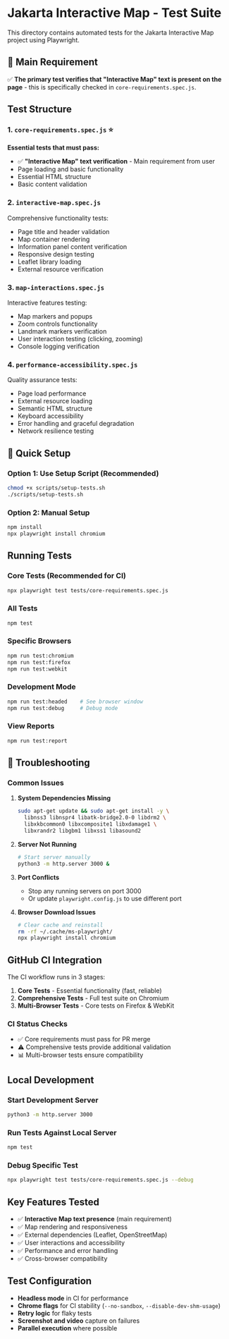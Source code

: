 # Jakarta Interactive Map - Test Suite

This directory contains automated tests for the Jakarta Interactive Map project using Playwright.

## 🎯 Main Requirement

✅ **The primary test verifies that "Interactive Map" text is present on the page** - this is specifically checked in `core-requirements.spec.js`.

## Test Structure

### 1. `core-requirements.spec.js` ⭐
**Essential tests that must pass:**
- ✅ **"Interactive Map" text verification** - Main requirement from user
- Page loading and basic functionality
- Essential HTML structure
- Basic content validation

### 2. `interactive-map.spec.js`
Comprehensive functionality tests:
- Page title and header validation
- Map container rendering
- Information panel content verification
- Responsive design testing
- Leaflet library loading
- External resource verification

### 3. `map-interactions.spec.js`
Interactive features testing:
- Map markers and popups
- Zoom controls functionality
- Landmark markers verification
- User interaction testing (clicking, zooming)
- Console logging verification

### 4. `performance-accessibility.spec.js`
Quality assurance tests:
- Page load performance
- External resource loading
- Semantic HTML structure
- Keyboard accessibility
- Error handling and graceful degradation
- Network resilience testing

## 🚀 Quick Setup

### Option 1: Use Setup Script (Recommended)
```bash
chmod +x scripts/setup-tests.sh
./scripts/setup-tests.sh
```

### Option 2: Manual Setup
```bash
npm install
npx playwright install chromium
```

## Running Tests

### Core Tests (Recommended for CI)
```bash
npx playwright test tests/core-requirements.spec.js
```

### All Tests
```bash
npm test
```

### Specific Browsers
```bash
npm run test:chromium
npm run test:firefox
npm run test:webkit
```

### Development Mode
```bash
npm run test:headed    # See browser window
npm run test:debug     # Debug mode
```

### View Reports
```bash
npm run test:report
```

## 🔧 Troubleshooting

### Common Issues

1. **System Dependencies Missing**
   ```bash
   sudo apt-get update && sudo apt-get install -y \
     libnss3 libnspr4 libatk-bridge2.0-0 libdrm2 \
     libxkbcommon0 libxcomposite1 libxdamage1 \
     libxrandr2 libgbm1 libxss1 libasound2
   ```

2. **Server Not Running**
   ```bash
   # Start server manually
   python3 -m http.server 3000 &
   ```

3. **Port Conflicts**
   - Stop any running servers on port 3000
   - Or update `playwright.config.js` to use different port

4. **Browser Download Issues**
   ```bash
   # Clear cache and reinstall
   rm -rf ~/.cache/ms-playwright/
   npx playwright install chromium
   ```

## GitHub CI Integration

The CI workflow runs in 3 stages:

1. **Core Tests** - Essential functionality (fast, reliable)
2. **Comprehensive Tests** - Full test suite on Chromium
3. **Multi-Browser Tests** - Core tests on Firefox & WebKit

### CI Status Checks

- ✅ Core requirements must pass for PR merge
- ⚠️ Comprehensive tests provide additional validation
- 📊 Multi-browser tests ensure compatibility

## Local Development

### Start Development Server
```bash
python3 -m http.server 3000
```

### Run Tests Against Local Server
```bash
npm test
```

### Debug Specific Test
```bash
npx playwright test tests/core-requirements.spec.js --debug
```

## Key Features Tested

- ✅ **Interactive Map text presence** (main requirement)
- ✅ Map rendering and responsiveness
- ✅ External dependencies (Leaflet, OpenStreetMap)
- ✅ User interactions and accessibility
- ✅ Performance and error handling
- ✅ Cross-browser compatibility

## Test Configuration

- **Headless mode** in CI for performance
- **Chrome flags** for CI stability (`--no-sandbox`, `--disable-dev-shm-usage`)
- **Retry logic** for flaky tests
- **Screenshot and video** capture on failures
- **Parallel execution** where possible